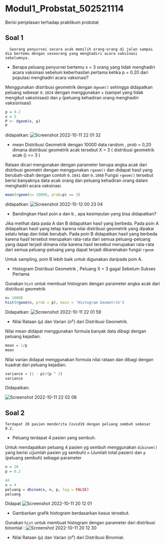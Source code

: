 # Modul1_Probstat_502521114
Berisi penjelasan terhadap praktikum probstat

## Soal 1

```
  Seorang penyurvei secara acak memilih orang-orang di jalan sampai dia bertemu dengan seseorang yang menghadiri acara vaksinasi sebelumnya. 
```
- Berapa peluang penyurvei bertemu x = 3 orang yang tidak menghadiri acara vaksinasi sebelum keberhasilan pertama ketika p = 0.20 dari populasi menghadiri acara vaksinasi?

Menggunakan distribusi geometrik dengan `dgeom()` sehingga didapatkan peluang sebesar `0.1024` dengan menggunakan `x` (sampel yang tidak mengikut vaksinisasi) dan `p` (peluang kehadiran orang menghadiri vaksisnisasi)

```r
p = 0.2
x = 3
P <- dgeom(x, p)
P
```
didapatkan:
![Screenshot 2022-10-11 22 01 32](https://user-images.githubusercontent.com/90259304/195156199-6612ea9c-95ae-4638-a601-dfd6573ca355.png)

- mean Distribusi Geometrik dengan 10000 data random , prob = 0,20 dimana distribusi geometrik acak tersebut X = 3 ( distribusi geometrik acak () == 3 )


Rataan dicari mengunakan dengan parameter berupa angka acak dari distrbusi geometri dengan menggunakan ``rgeom()`` dan didapat hasil yang berubah-ubah dengan contoh ``0.1041`` dan ``0.1068``  Fungsi ``rgeom()`` tersebut berisi banyaknya data acak orang dan peluang kehadiran orang dalam menghadiri acara vaksinasi.
```r
mean(rgeom(n= 10000, prob=p) == 3)
```
didapatkan:
![Screenshot 2022-10-12 00 23 04](https://user-images.githubusercontent.com/90259304/195158913-24dcd346-07c8-4b48-9bb6-cfd37c7169d3.png)

- Bandingkan Hasil poin a dan b , apa kesimpulan yang bisa didapatkan?

Jika melihat data pada A dan B didapatkan hasil yang berbeda. Pada poin A didapatkan hasil yang tetap karena nilai distribusi geometrik yang dipakai selalu tetap dan tidak berubah. Pada poin B didapatkan hasil yang berbeda karena hasil tersebut merupakan rata-rata dari semua peluang-peluang yang dapat terjadi dimana nilai karena hasil tersebut merupakan rata-rata dari semua peluang-peluang yang dapat terjadi dikarenakan fungsi ``rgeom``

Untuk sampling, poin B lebih baik untuk digunakan daripada poin A.

- Histogram Distribusi Geometrik , Peluang X = 3 gagal Sebelum Sukses Pertama

Gunakan ``hist`` untuk membuat histogram dengan parameter angka acak dari distribusi geometrik 

```r
n= 10000
hist(rgeom(n, prob = p), main = 'Histogram Geometrik')
```

Didapatkan:
![Screenshot 2022-10-11 22 01 59](https://user-images.githubusercontent.com/90259304/195161848-fe17c8d1-eb9b-42e3-a4b5-9f23510253db.png)

- Nilai Rataan (μ) dan Varian (σ²) dari Distribusi Geometrik.

Nilai mean didapat menggunakan formula banyak data dibagi dengan peluang kejadian.

```r
mean = 1/p
mean
```

Nilai varian didapat menggunakan formula nilai rataan dan dibagi dengan kuadrat dari peluang kejadian.

```r
variance = (1 - p)/(p ^ 2)
variance
```

Didapatkan:

![Screenshot 2022-10-11 22 02 08](https://user-images.githubusercontent.com/90259304/195162602-3e1e5f61-0449-4175-a2a2-7d10c73f94f2.png)

## Soal 2
```
Terdapat 20 pasien menderita Covid19 dengan peluang sembuh sebesar 0.2.
```
- Peluang terdapat 4 pasien yang sembuh.


Untuk mendapatkan peluang 4 pasien yg sembuh menggunakan `dibinom()` yang berisi `x`(jumlah pasien yg sembuh) `n` (Jumlah total pasien) dan `p` (peluang sembuh) sebagai parameter

```r
n = 20
p = 0.2

#A
x = 4
peluang = dbinom(x, n, p, log = FALSE)
peluang
```

Didapat 
![Screenshot 2022-10-11 20 12 01](https://user-images.githubusercontent.com/90259304/195164296-e2a480d5-7ade-44c5-81da-43e1e1dc3d5b.png)

- Gambarkan grafik histogram berdasarkan kasus tersebut.

Gunakan ``hist`` untuk membuat histogram dengan parameter dari distribusi binomial :
![Screenshot 2022-10-11 20 12 30](https://user-images.githubusercontent.com/90259304/195165141-7604979b-68a1-47cd-820e-73b04f8e82fd.png)

- Nilai Rataan (μ) dan Varian (σ²) dari Distribusi Binomial.



